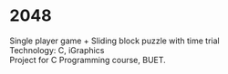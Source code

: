 # 2048  
Single player game + Sliding block puzzle with time trial  
Technology: C, iGraphics  
Project for C Programming course, BUET.
